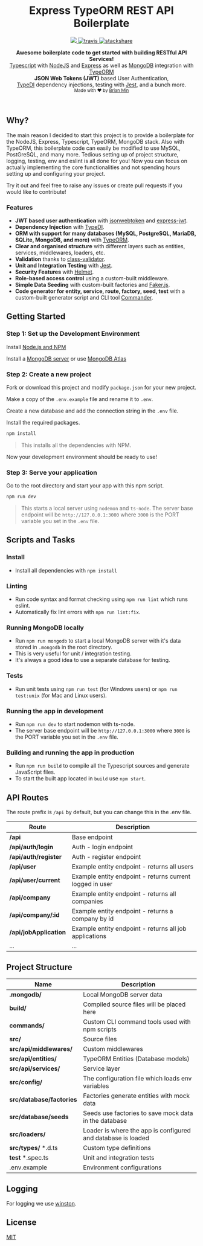 <h1 align="center">Express TypeORM REST API Boilerplate</h1>

<p align="center">
  <a href="https://david-dm.org/bymi15/express-typeorm-rest-boilerplate" title="dependencies status">
    <img src="https://david-dm.org/bymi15/express-typeorm-rest-boilerplate/status.svg?style=flat-square"/>
  </a>
  <a href="https://travis-ci.com/github/bymi15/express-typeorm-rest-boilerplate">
    <img src="https://api.travis-ci.com/bymi15/express-typeorm-rest-boilerplate.svg?branch=main" alt="travis" />
  </a>
  <a href="https://stackshare.io/bymi15/express-typeorm-rest-boilerplate">
    <img src="http://img.shields.io/badge/tech-stack-0690fa.svg?style=flat" alt="stackshare" />
  </a>
</p>

<p align="center">
  <b>Awesome boilerplate code to get started with building RESTful API Services!</b></br>
  <span><a href="https://www.typescriptlang.org/">Typescript</a> with <a href="https://nodejs.org/">NodeJS</a> and <a href="https://expressjs.com/">Express</a> as well as <a href="https://www.mongodb.com/">MongoDB</a> integration with <a href="https://github.com/typeorm/typeorm">TypeORM</a></br>
  <b>JSON Web Tokens (JWT)</b> based User Authentication,</span></br>
  <a href="https://github.com/typestack/typedi">TypeDI</a><span> dependency injections, testing with <a href="https://jestjs.io/">Jest</a>, and a bunch more.</span></br>
  <sub>Made with ❤️ by <a href="https://github.com/bymi15">Brian Min</a></sub>
</p>

<br />

## Why?

The main reason I decided to start this project is to provide a boilerplate for the NodeJS, Express, Typescript, TypeORM, MongoDB stack.
Also with TypeORM, this boilerplate code can easily be modified to use MySQL, PostGreSQL, and many more.
Tedious setting up of project structure, logging, testing, env and eslint is all done for you!
Now you can focus on actually implementing the core functionalities and not spending hours setting up and configuring your project.

Try it out and feel free to raise any issues or create pull requests if you would like to contribute!

### Features

- **JWT based user authentication** with [jsonwebtoken](https://www.npmjs.com/package/jsonwebtoken) and [express-jwt](https://github.com/auth0/express-jwt).
- **Dependency Injection** with [TypeDI](https://github.com/typestack/typedi).
- **ORM with support for many databases (MySQL, PostgreSQL, MariaDB, SQLite, MongoDB, and more)** with [TypeORM](https://github.com/typeorm/typeorm).
- **Clear and organised structure** with different layers such as entities, services, middlewares, loaders, etc.
- **Validation** thanks to [class-validator](https://github.com/typestack/class-validator).
- **Unit and Integration Testing** with [Jest](https://jestjs.io/).
- **Security Features** with [Helmet](https://helmetjs.github.io/).
- **Role-based access control** using a custom-built middleware.
- **Simple Data Seeding** with custom-built factories and [Faker.js](https://www.npmjs.com/package/faker).
- **Code generator for entity, service, route, factory, seed, test** with a custom-built generator script and CLI tool [Commander](https://github.com/tj/commander.js/).

## Getting Started

### Step 1: Set up the Development Environment

Install [Node.js and NPM](https://nodejs.org/en/download/)

Install a [MongoDB server](https://www.mongodb.com/try/download/community) or use [MongoDB Atlas](https://www.mongodb.com/cloud/atlas)

### Step 2: Create a new project

Fork or download this project and modify `package.json` for your new project.

Make a copy of the `.env.example` file and rename it to `.env`.

Create a new database and add the connection string in the `.env` file.

Install the required packages.

```bash
npm install
```

> This installs all the dependencies with NPM.

Now your development environment should be ready to use!

### Step 3: Serve your application

Go to the root directory and start your app with this npm script.

```bash
npm run dev
```

> This starts a local server using `nodemon` and `ts-node`.
> The server base endpoint will be `http://127.0.0.1:3000` where `3000` is the PORT variable you set in the `.env` file.

## Scripts and Tasks

### Install

- Install all dependencies with `npm install`

### Linting

- Run code syntax and format checking using `npm run lint` which runs eslint.
- Automatically fix lint errors with `npm run lint:fix`.

### Running MongoDB locally

- Run `npm run mongodb` to start a local MongoDB server with it's data stored in `.mongodb` in the root directory.
- This is very useful for unit / integration testing.
- It's always a good idea to use a separate database for testing.

### Tests

- Run unit tests using `npm run test` (for Windows users) or `npm run test:unix` (for Mac and Linux users).

### Running the app in development

- Run `npm run dev` to start nodemon with ts-node.
- The server base endpoint will be `http://127.0.0.1:3000` where `3000` is the PORT variable you set in the `.env` file.

### Building and running the app in production

- Run `npm run build` to compile all the Typescript sources and generate JavaScript files.
- To start the built app located in `build` use `npm start`.

## API Routes

The route prefix is `/api` by default, but you can change this in the .env file.

| Route                   | Description                                              |
| ----------------------- | -------------------------------------------------------- |
| **/api**                | Base endpoint                                            |
| **/api/auth/login**     | Auth - login endpoint                                    |
| **/api/auth/register**  | Auth - register endpoint                                 |
| **/api/user**           | Example entity endpoint - returns all users              |
| **/api/user/current**   | Example entity endpoint - returns current logged in user |
| **/api/company**        | Example entity endpoint - returns all companies          |
| **/api/company/:id**    | Example entity endpoint - returns a company by id        |
| **/api/jobApplication** | Example entity endpoint - returns all job applications   |
| ...                     | ...                                                      |

## Project Structure

| Name                       | Description                                                  |
| -------------------------- | ------------------------------------------------------------ |
| **.mongodb/**              | Local MongoDB server data                                    |
| **build/**                 | Compiled source files will be placed here                    |
| **commands/**              | Custom CLI command tools used with npm scripts               |
| **src/**                   | Source files                                                 |
| **src/api/middlewares/**   | Custom middlewares                                           |
| **src/api/entities/**      | TypeORM Entities (Database models)                           |
| **src/api/services/**      | Service layer                                                |
| **src/config/**            | The configuration file which loads env variables             |
| **src/database/factories** | Factories generate entities with mock data                   |
| **src/database/seeds**     | Seeds use factories to save mock data in the database        |
| **src/loaders/**           | Loader is where the app is configured and database is loaded |
| **src/types/** \*.d.ts     | Custom type definitions                                      |
| **test** \*.spec.ts        | Unit and integration tests                                   |
| .env.example               | Environment configurations                                   |

## Logging

For logging we use [winston](https://github.com/winstonjs/winston).

## License

[MIT](/LICENSE)
